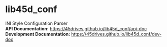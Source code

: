 # lib45d_conf
INI Style Configuration Parser  
**API Documentation:** https://45drives.github.io/lib45d_conf/api-doc  
**Development Documentation:** https://45drives.github.io/lib45d_conf/dev-doc
